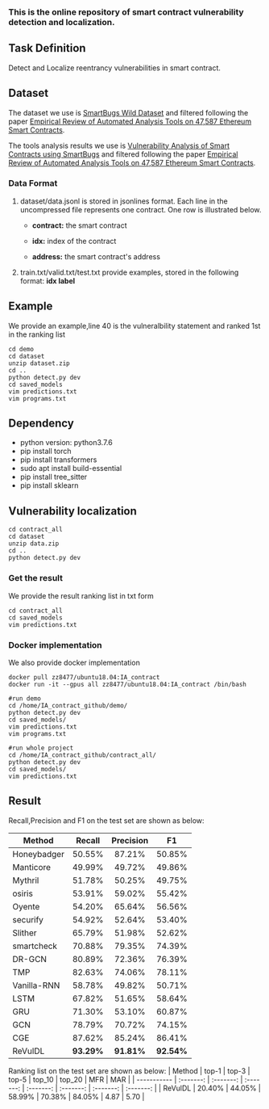 ### This is the online repository of smart contract vulnerability detection and localization.
## Task Definition

Detect and Localize reentrancy vulnerabilities in smart contract.

## Dataset

The dataset we use is [SmartBugs Wild Dataset](https://github.com/smartbugs/smartbugs-wild/tree/master/contracts) and filtered following the paper [Empirical Review of Automated Analysis Tools on 47,587 Ethereum Smart Contracts](https://arxiv.org/abs/1910.10601).

The tools analysis results we use is [Vulnerability Analysis of Smart Contracts using SmartBugs](https://github.com/smartbugs/smartbugs-results) and filtered following the paper [Empirical Review of Automated Analysis Tools on 47,587 Ethereum Smart Contracts](https://arxiv.org/abs/1910.10601).

### Data Format

1. dataset/data.jsonl is stored in jsonlines format. Each line in the uncompressed file represents one contract.  One row is illustrated below.

   - **contract:** the smart contract

   - **idx:** index of the contract
  
   - **address:** the smart contract's address

2. train.txt/valid.txt/test.txt provide examples, stored in the following format:    **idx	label**

## Example
We provide an example,line 40 is the vulneralbility statement and ranked 1st in the ranking list
```shell
cd demo
cd dataset
unzip dataset.zip
cd ..
python detect.py dev
cd saved_models
vim predictions.txt
vim programs.txt
```

## Dependency

- python version: python3.7.6
- pip install torch
- pip install transformers
- sudo apt install build-essential
- pip install tree_sitter
- pip install sklearn


## Vulnerability localization

```shell
cd contract_all
cd dataset
unzip data.zip
cd ..
python detect.py dev
```
### Get the result
We provide the result ranking list in txt form
```shell
cd contract_all
cd saved_models
vim predictions.txt
```

### Docker implementation
We also provide docker implementation
```shell
docker pull zz8477/ubuntu18.04:IA_contract
docker run -it --gpus all zz8477/ubuntu18.04:IA_contract /bin/bash

#run demo
cd /home/IA_contract_github/demo/
python detect.py dev
cd saved_models/
vim predictions.txt
vim programs.txt

#run whole project
cd /home/IA_contract_github/contract_all/
python detect.py dev
cd saved_models/
vim predictions.txt
```

## Result

Recall,Precision and F1 on the test set are shown as below:

| Method      |  Recall   | Precision |    F1     |
| ----------- | :-------: | :-------: | :-------: |
| Honeybadger |   50.55%  |   87.21%  |   50.85%  |
| Manticore   |   49.99%  |   49.72%  |   49.86%  |
| Mythril     |   51.78%  |   50.25%  |   49.75%  |
| osiris      |   53.91%  |   59.02%  |   55.42%  |
| Oyente      |   54.20%  |   65.64%  |   56.56%  |
| securify    |   54.92%  |   52.64%  |   53.40%  |
| Slither     |   65.79%  |   51.98%  |   52.62%  |
| smartcheck  |   70.88%  |   79.35%  |   74.39%  |
| DR-GCN      |   80.89%  |   72.36%  |   76.39%  |
| TMP         |   82.63%  |   74.06%  |   78.11%  |
| Vanilla-RNN |   58.78%  |   49.82%  |   50.71%  |
| LSTM        |   67.82%  |   51.65%  |   58.64%  |
| GRU         |   71.30%  |   53.10%  |   60.87%  |
| GCN         |   78.79%  |   70.72%  |   74.15%  |
| CGE         |   87.62%  |   85.24%  |   86.41%  |
| ReVulDL     | **93.29%**| **91.81%**| **92.54%**|

Ranking list on the test set are shown as below:
| Method      |   top-1   |   top-3   |   top-5   |   top_10  |   top_20  |    MFR    |    MAR    |
| ----------- | :-------: | :-------: | :-------: | :-------: | :-------: | :-------: | :-------: |
| ReVulDL     |   20.40%  |   44.05%  |   58.99%  |   70.38%  |   84.05%  |   4.87    |   5.70    |
